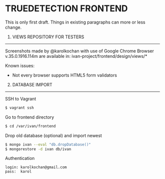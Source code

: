 TRUEDETECTION FRONTEND
======================
This is only first draft. Things in existing paragraphs can more or less change.

1. VIEWS REPOSITORY FOR TESTERS
-------------------------------

Screenshots made by @karolkochan with use of Google Chrome Browser v.35.0.1916.114m are available in: 
ivan-project/frontend/design/views/*

Known issues:
- Not every browser supports HTML5 form validators

2. DATABASE IMPORT
---------

SSH to Vagrant
```bash
$ vagrant ssh
```

Go to frontend directory 
```bash
$ cd /var/ivan/frontend
```

Drop old database (optional) and import newest
```bash
$ mongo ivan --eval "db.dropDatabase()"
$ mongorestore -d ivan db/ivan
```

Authentication
```
login: karolkochan@gmail.com
pass:  karol
```